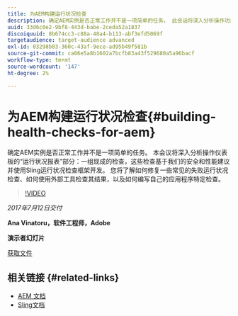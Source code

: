 ```yaml
---
title: 为AEM构建运行状况检查
description: 确定AEM实例是否正常工作并不是一项简单的任务。 此会话将深入分析操作功能板的“运行状况报表”部分。
uuid: 33d6c0e2-9bf8-443d-babe-2ceda52a1837
discoiquuid: 8b674cc3-c88a-48a4-b113-abf3efd5069f
targetaudience: target-audience advanced
exl-id: 03298b03-360c-43af-9ece-ad95b49f581b
source-git-commit: ca06e5a8b1602a7bcfb83a43f529680a5a96bacf
workflow-type: tm+mt
source-wordcount: '147'
ht-degree: 2%

---
```


# 为AEM构建运行状况检查{#building-health-checks-for-aem}

确定AEM实例是否正常工作并不是一项简单的任务。 本会议将深入分析操作仪表板的“运行状况报表”部分：一组现成的检查，这些检查基于我们的安全和性能建议并使用Sling运行状况检查框架开发。 您将了解如何修复一些常见的失败运行状况检查、如何使用外部工具检查其结果，以及如何编写自己的应用程序特定检查。

>[!VIDEO](https://video.tv.adobe.com/v/19026/?quality=9)

*2017年7月12日交付*

**Ana Vinatoru，软件工程师，Adobe**

**演示者幻灯片**

[获取文件](assets/aem-gems-health-checks-for-aem.pdf)

## 相关链接 {#related-links}

* [AEM 文档](https://docs.adobe.com/docs/en/aem/6-3/administer/operations/operations-dashboard.html#Health%20Reports)
* [Sling文档](https://sling.apache.org/documentation/bundles/sling-health-check-tool.html)
